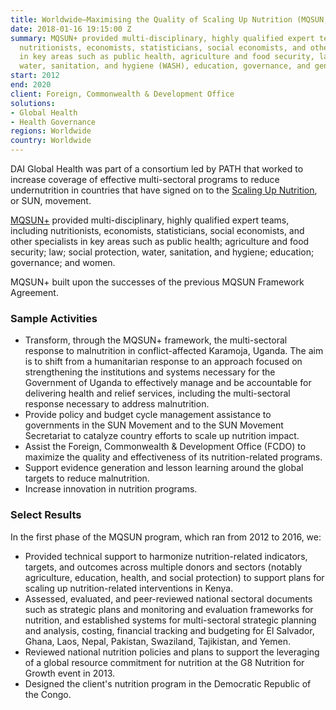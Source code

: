 ```yaml
---
title: Worldwide—Maximising the Quality of Scaling Up Nutrition (MQSUN, MQSUN+) Framework
date: 2018-01-16 19:15:00 Z
summary: MQSUN+ provided multi-disciplinary, highly qualified expert teams, including
  nutritionists, economists, statisticians, social economists, and other specialists
  in key areas such as public health, agriculture and food security, law, social protection,
  water, sanitation, and hygiene (WASH), education, governance, and gender.
start: 2012
end: 2020
client: Foreign, Commonwealth & Development Office
solutions:
- Global Health
- Health Governance
regions: Worldwide
country: Worldwide
---
```


DAI Global Health was part of a consortium led by PATH that worked to increase coverage of effective multi-sectoral programs to reduce undernutrition in countries that have signed on to the [Scaling Up Nutrition](http://scalingupnutrition.org), or SUN, movement.

[MQSUN+](https://mqsunplus.path.org/) provided multi-disciplinary, highly qualified expert teams, including nutritionists, economists, statisticians, social economists, and other specialists in key areas such as public health; agriculture and food security; law; social protection, water, sanitation, and hygiene; education; governance; and women.

MQSUN+ built upon the successes of the previous MQSUN Framework Agreement.

### Sample Activities

* Transform, through the MQSUN+ framework, the multi-sectoral response to malnutrition in conflict-affected Karamoja, Uganda. The aim is to shift from a humanitarian response to an approach focused on strengthening the institutions and systems necessary for the Government of Uganda to effectively manage and be accountable for delivering health and relief services, including the multi-sectoral response necessary to address malnutrition.
* Provide policy and budget cycle management assistance to governments in the SUN Movement and to the SUN Movement Secretariat to catalyze country efforts to scale up nutrition impact.
* Assist the Foreign, Commonwealth & Development Office (FCDO) to maximize the quality and effectiveness of its nutrition-related programs.
* Support evidence generation and lesson learning around the global targets to reduce malnutrition.
* Increase innovation in nutrition programs.

### Select Results

In the first phase of the MQSUN program, which ran from 2012 to 2016, we:

* Provided technical support to harmonize nutrition-related indicators, targets, and outcomes across multiple donors and sectors (notably agriculture, education, health, and social protection) to support plans for scaling up nutrition-related interventions in Kenya.
* Assessed, evaluated, and peer-reviewed national sectoral documents such as strategic plans and monitoring and evaluation frameworks for nutrition, and established systems for multi-sectoral strategic planning and analysis, costing, financial tracking and budgeting for El Salvador, Ghana, Laos, Nepal, Pakistan, Swaziland, Tajikistan, and Yemen.
* Reviewed national nutrition policies and plans to support the leveraging of a global resource commitment for nutrition at the G8 Nutrition for Growth event in 2013.
* Designed the client's nutrition program in the Democratic Republic of the Congo.